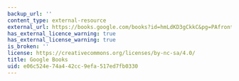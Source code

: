 ```yaml
---
backup_url: ''
content_type: external-resource
external_url: https://books.google.com/books?id=hmLdKD3gCkkC&pg=PAfrontcover#v=onepage&q&f=false
has_external_licence_warning: true
has_external_license_warning: true
is_broken: ''
license: https://creativecommons.org/licenses/by-nc-sa/4.0/
title: Google Books
uid: e06c524e-74a4-42cc-9efa-517ed7fb0330
---
```

